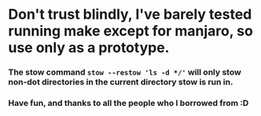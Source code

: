 # Don't trust blindly, I've barely tested running make except for manjaro, so use only as a prototype.

### The stow command `stow --restow 'ls -d */'` will only stow non-dot directories in the current directory stow is run in.

### Have fun, and thanks to all the people who I borrowed from :D

